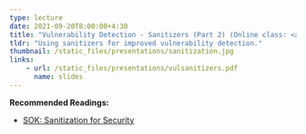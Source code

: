 ```yaml
---
type: lecture
date: 2021-09-20T8:00:00+4:30
title: "Vulnerability Detection - Sanitizers (Part 2) (Online class: <a href=\"https://purdue-edu.zoom.us/j/93110126650?pwd=aVJXMXJVMkFWdDlEY2NudGJiU3hSQT09\">Join here</a>)"
tldr: "Using sanitizers for improved vulnerability detection."
thumbnail: /static_files/presentations/sanitization.jpg
links:
    - url: /static_files/presentations/vulsanitizers.pdf
      name: slides
---
```

**Recommended Readings:**
- [SOK: Sanitization for Security](https://oaklandsok.github.io/papers/song2019.pdf)